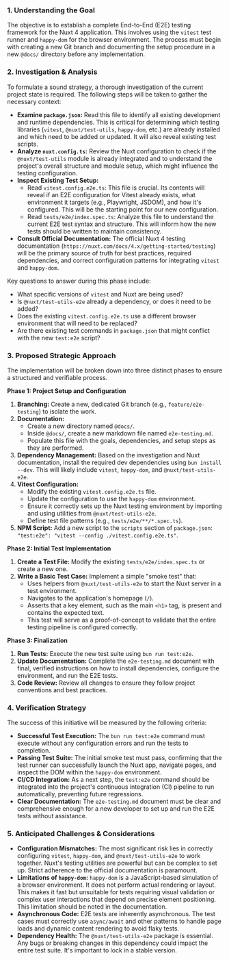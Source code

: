 ### 1. Understanding the Goal

The objective is to establish a complete End-to-End (E2E) testing framework for the Nuxt 4 application. This involves using the `vitest` test runner and `happy-dom` for the browser environment. The process must begin with creating a new Git branch and documenting the setup procedure in a new `@docs/` directory before any implementation.

### 2. Investigation & Analysis

To formulate a sound strategy, a thorough investigation of the current project state is required. The following steps will be taken to gather the necessary context:

*   **Examine `package.json`:** Read this file to identify all existing development and runtime dependencies. This is critical for determining which testing libraries (`vitest`, `@nuxt/test-utils`, `happy-dom`, etc.) are already installed and which need to be added or updated. It will also reveal existing test scripts.
*   **Analyze `nuxt.config.ts`:** Review the Nuxt configuration to check if the `@nuxt/test-utils` module is already integrated and to understand the project's overall structure and module setup, which might influence the testing configuration.
*   **Inspect Existing Test Setup:**
    *   Read `vitest.config.e2e.ts`: This file is crucial. Its contents will reveal if an E2E configuration for Vitest already exists, what environment it targets (e.g., Playwright, JSDOM), and how it's configured. This will be the starting point for our new configuration.
    *   Read `tests/e2e/index.spec.ts`: Analyze this file to understand the current E2E test syntax and structure. This will inform how the new tests should be written to maintain consistency.
*   **Consult Official Documentation:** The official Nuxt 4 testing documentation (`https://nuxt.com/docs/4.x/getting-started/testing`) will be the primary source of truth for best practices, required dependencies, and correct configuration patterns for integrating `vitest` and `happy-dom`.

Key questions to answer during this phase include:
*   What specific versions of `vitest` and Nuxt are being used?
*   Is `@nuxt/test-utils-e2e` already a dependency, or does it need to be added?
*   Does the existing `vitest.config.e2e.ts` use a different browser environment that will need to be replaced?
*   Are there existing test commands in `package.json` that might conflict with the new `test:e2e` script?

### 3. Proposed Strategic Approach

The implementation will be broken down into three distinct phases to ensure a structured and verifiable process.

**Phase 1: Project Setup and Configuration**

1.  **Branching:** Create a new, dedicated Git branch (e.g., `feature/e2e-testing`) to isolate the work.
2.  **Documentation:**
    *   Create a new directory named `@docs/`.
    *   Inside `@docs/`, create a new markdown file named `e2e-testing.md`.
    -   Populate this file with the goals, dependencies, and setup steps as they are performed.
3.  **Dependency Management:** Based on the investigation and Nuxt documentation, install the required dev dependencies using `bun install --dev`. This will likely include `vitest`, `happy-dom`, and `@nuxt/test-utils-e2e`.
4.  **Vitest Configuration:**
    *   Modify the existing `vitest.config.e2e.ts` file.
    *   Update the configuration to use the `happy-dom` environment.
    *   Ensure it correctly sets up the Nuxt testing environment by importing and using utilities from `@nuxt/test-utils-e2e`.
    *   Define test file patterns (e.g., `tests/e2e/**/*.spec.ts`).
5.  **NPM Script:** Add a new script to the `scripts` section of `package.json`: `"test:e2e": "vitest --config ./vitest.config.e2e.ts"`.

**Phase 2: Initial Test Implementation**

1.  **Create a Test File:** Modify the existing `tests/e2e/index.spec.ts` or create a new one.
2.  **Write a Basic Test Case:** Implement a simple "smoke test" that:
    *   Uses helpers from `@nuxt/test-utils-e2e` to start the Nuxt server in a test environment.
    *   Navigates to the application's homepage (`/`).
    *   Asserts that a key element, such as the main `<h1>` tag, is present and contains the expected text.
    *   This test will serve as a proof-of-concept to validate that the entire testing pipeline is configured correctly.

**Phase 3: Finalization**

1.  **Run Tests:** Execute the new test suite using `bun run test:e2e`.
2.  **Update Documentation:** Complete the `e2e-testing.md` document with final, verified instructions on how to install dependencies, configure the environment, and run the E2E tests.
3.  **Code Review:** Review all changes to ensure they follow project conventions and best practices.

### 4. Verification Strategy

The success of this initiative will be measured by the following criteria:

*   **Successful Test Execution:** The `bun run test:e2e` command must execute without any configuration errors and run the tests to completion.
*   **Passing Test Suite:** The initial smoke test must pass, confirming that the test runner can successfully launch the Nuxt app, navigate pages, and inspect the DOM within the `happy-dom` environment.
*   **CI/CD Integration:** As a next step, the `test:e2e` command should be integrated into the project's continuous integration (CI) pipeline to run automatically, preventing future regressions.
*   **Clear Documentation:** The `e2e-testing.md` document must be clear and comprehensive enough for a new developer to set up and run the E2E tests without assistance.

### 5. Anticipated Challenges & Considerations

*   **Configuration Mismatches:** The most significant risk lies in correctly configuring `vitest`, `happy-dom`, and `@nuxt/test-utils-e2e` to work together. Nuxt's testing utilities are powerful but can be complex to set up. Strict adherence to the official documentation is paramount.
*   **Limitations of `happy-dom`:** `happy-dom` is a JavaScript-based simulation of a browser environment. It does not perform actual rendering or layout. This makes it fast but unsuitable for tests requiring visual validation or complex user interactions that depend on precise element positioning. This limitation should be noted in the documentation.
*   **Asynchronous Code:** E2E tests are inherently asynchronous. The test cases must correctly use `async/await` and other patterns to handle page loads and dynamic content rendering to avoid flaky tests.
*   **Dependency Health:** The `@nuxt/test-utils-e2e` package is essential. Any bugs or breaking changes in this dependency could impact the entire test suite. It's important to lock in a stable version.